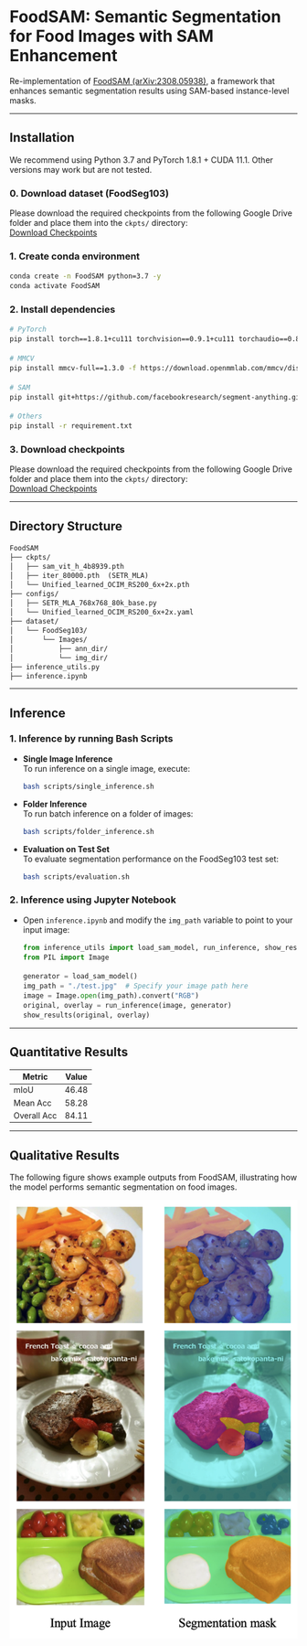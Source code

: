 # FoodSAM: Semantic Segmentation for Food Images with SAM Enhancement

Re-implementation of [FoodSAM (arXiv:2308.05938)](https://arxiv.org/abs/2308.05938), a framework that enhances semantic segmentation results using SAM-based instance-level masks.

---

## Installation

We recommend using Python 3.7 and PyTorch 1.8.1 + CUDA 11.1. Other versions may work but are not tested.
### 0. Download dataset (FoodSeg103)
Please download the required checkpoints from the following Google Drive folder and place them into the `ckpts/` directory:  
[Download Checkpoints](https://drive.google.com/file/d/1dqL2x_Zdi3J-dp-EV_rFJ_zVUVveAVgl/view?usp=drive_link)

### 1. Create conda environment
```bash
conda create -n FoodSAM python=3.7 -y
conda activate FoodSAM
```

### 2. Install dependencies
```bash
# PyTorch
pip install torch==1.8.1+cu111 torchvision==0.9.1+cu111 torchaudio==0.8.1 -f https://download.pytorch.org/whl/torch_stable.html

# MMCV
pip install mmcv-full==1.3.0 -f https://download.openmmlab.com/mmcv/dist/cu110/torch1.8.0/index.html

# SAM
pip install git+https://github.com/facebookresearch/segment-anything.git@6fdee8f

# Others
pip install -r requirement.txt
```

### 3. Download checkpoints
Please download the required checkpoints from the following Google Drive folder and place them into the `ckpts/` directory:  
[Download Checkpoints](https://drive.google.com/drive/folders/1XhkxfVW2Y1vwvwv4j4eotKRlVUsvsVYN?usp=drive_link)

---

## Directory Structure
```
FoodSAM
├── ckpts/
│   ├── sam_vit_h_4b8939.pth
│   ├── iter_80000.pth  (SETR_MLA)
│   └── Unified_learned_OCIM_RS200_6x+2x.pth
├── configs/
│   ├── SETR_MLA_768x768_80k_base.py
│   └── Unified_learned_OCIM_RS200_6x+2x.yaml
├── dataset/
│   └── FoodSeg103/
│       └── Images/
│           ├── ann_dir/
│           └── img_dir/
├── inference_utils.py
├── inference.ipynb
```

---

## Inference

### 1. Inference by running Bash Scripts

- **Single Image Inference**  
  To run inference on a single image, execute:

  ```bash
  bash scripts/single_inference.sh
  ```

- **Folder Inference**  
  To run batch inference on a folder of images:

  ```bash
  bash scripts/folder_inference.sh
  ```

- **Evaluation on Test Set**  
  To evaluate segmentation performance on the FoodSeg103 test set:

  ```bash
  bash scripts/evaluation.sh
  ```

### 2. Inference using Jupyter Notebook

- Open `inference.ipynb` and modify the `img_path` variable to point to your input image:

  ```python
  from inference_utils import load_sam_model, run_inference, show_results
  from PIL import Image

  generator = load_sam_model()
  img_path = "./test.jpg"  # Specify your image path here
  image = Image.open(img_path).convert("RGB")
  original, overlay = run_inference(image, generator)
  show_results(original, overlay)
  ```
  
---

## Quantitative Results

| Metric       | Value  |
|--------------|--------|
| mIoU         | 46.48  |
| Mean Acc     | 58.28  |
| Overall Acc  | 84.11  |

---

## Qualitative Results

The following figure shows example outputs from FoodSAM, illustrating how the model performs semantic segmentation on food images.

![Qualitative Results](assets/foodsam.png)

